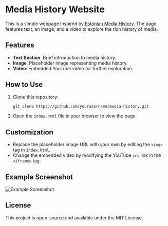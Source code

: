# Media History Website

This is a simple webpage inspired by [Estonian Media History](http://estonianmediahistory.tilda.ws). The page features text, an image, and a video to explore the rich history of media.

## Features
- **Text Section**: Brief introduction to media history.
- **Image**: Placeholder image representing media history.
- **Video**: Embedded YouTube video for further exploration.

## How to Use
1. Clone this repository:
   ```bash
   git clone https://github.com/yourusername/media-history.git
   ```
2. Open the `index.html` file in your browser to view the page.

## Customization
- Replace the placeholder image URL with your own by editing the `<img>` tag in `index.html`.
- Change the embedded video by modifying the YouTube `src` link in the `<iframe>` tag.

## Example Screenshot
![Example Screenshot](https://via.placeholder.com/800x400)

## License
This project is open-source and available under the MIT License.
